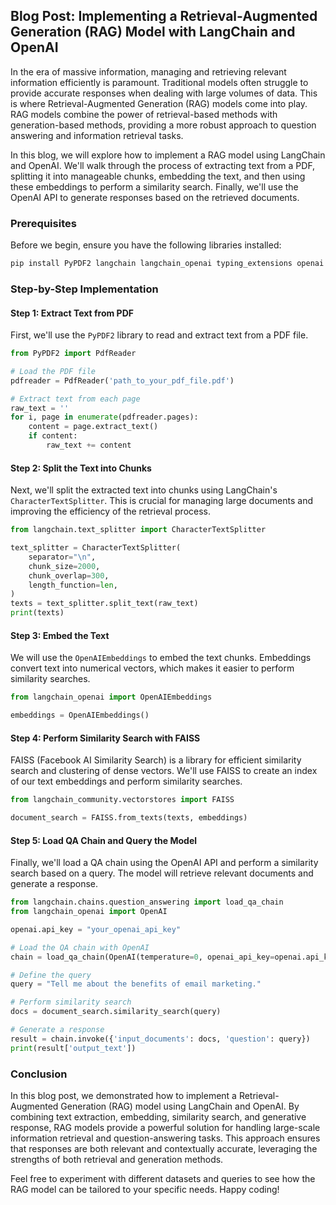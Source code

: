 ## Blog Post: Implementing a Retrieval-Augmented Generation (RAG) Model with LangChain and OpenAI


In the era of massive information, managing and retrieving relevant information efficiently is paramount. Traditional models often struggle to provide accurate responses when dealing with large volumes of data. This is where Retrieval-Augmented Generation (RAG) models come into play. RAG models combine the power of retrieval-based methods with generation-based methods, providing a more robust approach to question answering and information retrieval tasks.

In this blog, we will explore how to implement a RAG model using LangChain and OpenAI. We'll walk through the process of extracting text from a PDF, splitting it into manageable chunks, embedding the text, and then using these embeddings to perform a similarity search. Finally, we'll use the OpenAI API to generate responses based on the retrieved documents.

### Prerequisites

Before we begin, ensure you have the following libraries installed:

```bash
pip install PyPDF2 langchain langchain_openai typing_extensions openai faiss-cpu
```

### Step-by-Step Implementation

#### Step 1: Extract Text from PDF

First, we'll use the `PyPDF2` library to read and extract text from a PDF file.

```python
from PyPDF2 import PdfReader

# Load the PDF file
pdfreader = PdfReader('path_to_your_pdf_file.pdf')

# Extract text from each page
raw_text = ''
for i, page in enumerate(pdfreader.pages):
    content = page.extract_text()
    if content:
        raw_text += content
```

#### Step 2: Split the Text into Chunks

Next, we'll split the extracted text into chunks using LangChain's `CharacterTextSplitter`. This is crucial for managing large documents and improving the efficiency of the retrieval process.

```python
from langchain.text_splitter import CharacterTextSplitter

text_splitter = CharacterTextSplitter(
    separator="\n",
    chunk_size=2000,
    chunk_overlap=300,
    length_function=len,
)
texts = text_splitter.split_text(raw_text)
print(texts)
```

#### Step 3: Embed the Text

We will use the `OpenAIEmbeddings` to embed the text chunks. Embeddings convert text into numerical vectors, which makes it easier to perform similarity searches.

```python
from langchain_openai import OpenAIEmbeddings

embeddings = OpenAIEmbeddings()
```

#### Step 4: Perform Similarity Search with FAISS

FAISS (Facebook AI Similarity Search) is a library for efficient similarity search and clustering of dense vectors. We'll use FAISS to create an index of our text embeddings and perform similarity searches.

```python
from langchain_community.vectorstores import FAISS

document_search = FAISS.from_texts(texts, embeddings)
```

#### Step 5: Load QA Chain and Query the Model

Finally, we'll load a QA chain using the OpenAI API and perform a similarity search based on a query. The model will retrieve relevant documents and generate a response.

```python
from langchain.chains.question_answering import load_qa_chain
from langchain_openai import OpenAI

openai.api_key = "your_openai_api_key"

# Load the QA chain with OpenAI
chain = load_qa_chain(OpenAI(temperature=0, openai_api_key=openai.api_key), chain_type="stuff")

# Define the query
query = "Tell me about the benefits of email marketing."

# Perform similarity search
docs = document_search.similarity_search(query)

# Generate a response
result = chain.invoke({'input_documents': docs, 'question': query})
print(result['output_text'])
```

### Conclusion

In this blog post, we demonstrated how to implement a Retrieval-Augmented Generation (RAG) model using LangChain and OpenAI. By combining text extraction, embedding, similarity search, and generative response, RAG models provide a powerful solution for handling large-scale information retrieval and question-answering tasks. This approach ensures that responses are both relevant and contextually accurate, leveraging the strengths of both retrieval and generation methods.

Feel free to experiment with different datasets and queries to see how the RAG model can be tailored to your specific needs. Happy coding!
